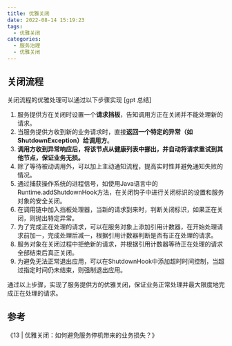 ```yaml
---
title: 优雅关闭
date: 2022-08-14 15:19:23
tags:
  - 优雅关闭
categories:
  - 服务治理
  - 优雅关闭
---
```


<p></p>
<!-- more -->



## 关闭流程

关闭流程的优雅处理可以通过以下步骤实现 [gpt 总结]
1. 服务提供方在关闭时设置一个**请求挡板**，告知调用方正在关闭并不能处理新的请求。
2. 当服务提供方收到新的业务请求时，直接**返回一个特定的异常（如ShutdownException）给调用方**。
3. **调用方收到异常响应后，将该节点从健康列表中挪出，并自动将请求重试到其他节点，保证业务无损。**
4. 除了等待被动调用外，可以加上主动通知流程，提高实时性并避免通知失败的情况。
5. 通过捕获操作系统的进程信号，如使用Java语言中的Runtime.addShutdownHook方法，在关闭钩子中进行关闭标识的设置和服务对象的安全关闭。
6. 在调用链中加入挡板处理器，当新的请求到来时，判断关闭标识，如果正在关闭，则抛出特定异常。
7. 为了完成正在处理的请求，可以在服务对象上添加引用计数器，在开始处理请求前加一，完成处理后减一，根据引用计数器判断是否有正在处理的请求。
8. 服务对象在关闭过程中拒绝新的请求，并根据引用计数器等待正在处理的请求全部结束后真正关闭。
9. 为避免无法正常退出应用，可以在ShutdownHook中添加超时时间控制，当超过指定时间仍未结束，则强制退出应用。

通过以上步骤，实现了服务提供方的优雅关闭，保证业务正常处理并最大限度地完成正在处理的请求。


## 参考
《13 | 优雅关闭：如何避免服务停机带来的业务损失？》